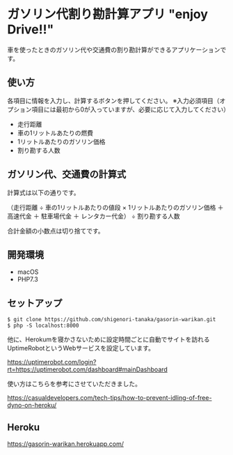 # ガソリン代割り勘計算アプリ "enjoy Drive!!"
車を使ったときのガソリン代や交通費の割り勘計算ができるアプリケーションです。

## 使い方
各項目に情報を入力し、計算するボタンを押してください。
※入力必須項目（オプション項目には最初から0が入っていますが、必要に応じて入力してください）
- 走行距離
- 車の1リットルあたりの燃費
- 1リットルあたりのガソリン価格
- 割り勘する人数

## ガソリン代、交通費の計算式
計算式は以下の通りです。

（走行距離 ÷ 車の1リットルあたりの値段 × 1リットルあたりのガソリン価格 ＋ 高速代金 ＋ 駐車場代金 ＋ レンタカー代金） ÷ 割り勘する人数

合計金額の小数点は切り捨てです。

## 開発環境
- macOS
- PHP7.3

## セットアップ

```
$ git clone https://github.com/shigenori-tanaka/gasorin-warikan.git
$ php -S localhost:8000
```
他に、Herokumを寝かさないために設定時間ごとに自動でサイトを訪れるUptimeRobotというWebサービスを設定しています。


https://uptimerobot.com/login?rt=https://uptimerobot.com/dashboard#mainDashboard

使い方はこちらを参考にさせていただきました。

https://casualdevelopers.com/tech-tips/how-to-prevent-idling-of-free-dyno-on-heroku/


## Heroku
https://gasorin-warikan.herokuapp.com/


